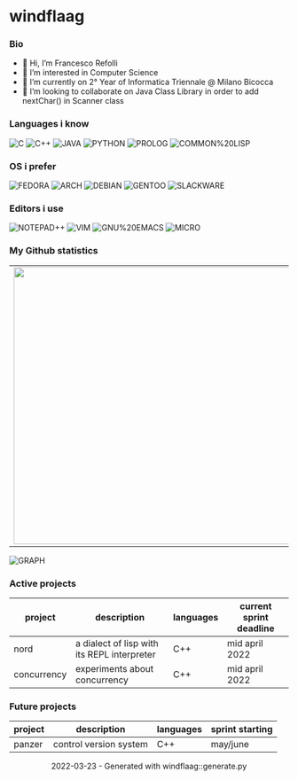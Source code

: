 # windflaag

### Bio
- 👋 Hi, I’m Francesco Refolli
- 👀 I’m interested in Computer Science
- 🌱 I’m currently on 2° Year of Informatica Triennale @ Milano Bicocca
- 💞️ I’m looking to collaborate on Java Class Library in order to add nextChar() in Scanner class

### Languages i know
![C](https://img.shields.io/badge/-C-green.svg) ![C++](https://img.shields.io/badge/-C++-lightblue.svg) ![JAVA](https://img.shields.io/badge/-JAVA-blue.svg) ![PYTHON](https://img.shields.io/badge/-PYTHON-orange.svg) ![PROLOG](https://img.shields.io/badge/-PROLOG-blue.svg) ![COMMON%20LISP](https://img.shields.io/badge/-COMMON%20LISP-green.svg)

### OS i prefer
![FEDORA](https://img.shields.io/badge/-FEDORA-orange.svg) ![ARCH](https://img.shields.io/badge/-ARCH-red.svg) ![DEBIAN](https://img.shields.io/badge/-DEBIAN-orange.svg) ![GENTOO](https://img.shields.io/badge/-GENTOO-orange.svg) ![SLACKWARE](https://img.shields.io/badge/-SLACKWARE-blue.svg)

### Editors i use
![NOTEPAD++](https://img.shields.io/badge/-NOTEPAD++-lightblue.svg) ![VIM](https://img.shields.io/badge/-VIM-yellow.svg) ![GNU%20EMACS](https://img.shields.io/badge/-GNU%20EMACS-violet.svg) ![MICRO](https://img.shields.io/badge/-MICRO-lightyellow.svg)

### My Github statistics

<center>
<table>
    <tr>
        <td><img width="500px" align="left" src="https://github-readme-stats.vercel.app/api?username=windflaag&show_icons=true&theme=tokyonight" /></td>
        <td><img width="450px" align="left" src="https://github-readme-stats.vercel.app/api/top-langs/?username=windflaag&layout=compact&langs_count=12&theme=tokyonight"/></td>
    </tr>
    </table>
</center>

<p align="center">

![GRAPH](https://activity-graph.herokuapp.com/graph?username=windflaag&hide_border=true&theme=redical)

</p>
        
### Active projects
|project | description | languages | current sprint deadline|
|------- | ----------- | --------- | -----------------------|
|nord | a dialect of lisp with its REPL interpreter | C++ | mid april 2022|
|concurrency | experiments about concurrency | C++ | mid april 2022|

### Future projects
|project | description | languages | sprint starting|
|------- | ----------- | --------- | ---------------|
|panzer | control version system | C++ | may/june|

<center> 2022-03-23 - Generated with windflaag::generate.py </center>
